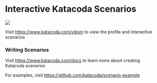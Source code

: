 # Interactive Katacoda Scenarios

[![](http://shields.katacoda.com/katacoda/vibsin/count.svg)](https://www.katacoda.com/vibsin "Get your profile on Katacoda.com")

Visit https://www.katacoda.com/vibsin to view the profile and interactive scenarios

### Writing Scenarios
Visit https://www.katacoda.com/docs to learn more about creating Katacoda scenarios

For examples, visit https://github.com/katacoda/scenario-example
